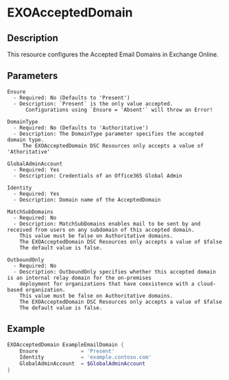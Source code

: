 # EXOAcceptedDomain

## Description

This resource configures the Accepted Email Domains in Exchange Online.

## Parameters

    Ensure
      - Required: No (Defaults to 'Present')
      - Description: `Present` is the only value accepted.
          Configurations using `Ensure = 'Absent'` will throw an Error!

    DomainType
      - Required: No (Defaults to 'Authoritative')
      - Description: The DomainType parameter specifies the accepted domain type.
         The EXOAcceptedDomain DSC Resources only accepts a value of 'Athoritative'

    GlobalAdminAccount
      - Required: Yes
      - Description: Credentials of an Office365 Global Admin

    Identity
      - Required: Yes
      - Description: Domain name of the AcceptedDomain

    MatchSubDomains
      - Required: No
      - Description: MatchSubDomains enables mail to be sent by and received from users on any subdomain of this accepted domain.
        This value must be false on Authoritative domains.
        The EXOAcceptedDomain DSC Resources only accepts a value of $false
        The default value is false.

    OutboundOnly
      - Required: No
      - Description: OutboundOnly specifies whether this accepted domain is an internal relay domain for the on-premises
        deployment for organizations that have coexistence with a cloud-based organization.
        This value must be false on Authoritative domains.
        The EXOAcceptedDomain DSC Resources only accepts a value of $false
        The default value is false.

## Example

```PowerShell
EXOAcceptedDomain ExampleEmailDomain {
    Ensure              = 'Present'
    Identity            = 'example.contoso.com'
    GlobalAdminAccount  = $GlobalAdminAccount
}
```

